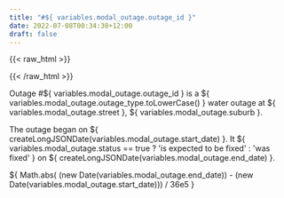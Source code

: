 ```yaml
---
title: "#${ variables.modal_outage.outage_id }"
date: 2022-07-08T00:34:38+12:00
draft: false
---
```

{{< raw_html >}}

<div class="map-wrapper">
    <div id="map" ref="map"></div>
</div>
{{< /raw_html >}}

Outage #${ variables.modal_outage.outage_id } is a ${ variables.modal_outage.outage_type.toLowerCase() } water outage at ${ variables.modal_outage.street }, ${ variables.modal_outage.suburb }.

The outage began on ${ createLongJSONDate(variables.modal_outage.start_date) }. It ${ variables.modal_outage.status == true ? 'is expected to be fixed' : 'was fixed' } on ${ createLongJSONDate(variables.modal_outage.end_date) }.

${ Math.abs( (new Date(variables.modal_outage.end_date)) - (new Date(variables.modal_outage.start_date))) / 36e5 }